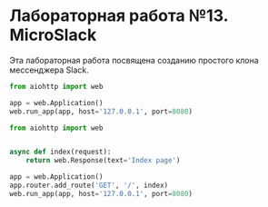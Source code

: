 # Лабораторная работа №13. MicroSlack

Эта лабораторная работа посвящена созданию простого клона мессенджера Slack.

```python
from aiohttp import web

app = web.Application()
web.run_app(app, host='127.0.0.1', port=8080)
```

```python
from aiohttp import web


async def index(request):
    return web.Response(text='Index page')

app = web.Application()
app.router.add_route('GET', '/', index)
web.run_app(app, host='127.0.0.1', port=8080)    
```

